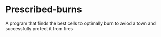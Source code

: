 # Prescribed-burns
A program that finds the best cells to optimally burn to aviod a town and successfully protect it from fires
